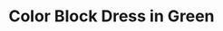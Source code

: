 ---
title: Color Block Dress in Green
price: RUB 5,270

description: The top is made of soft and natural nude cotton fabric, which feels really nice on your skin, and the bottom is made of crease-resistant polyester. Loose silhouette gives comfort and freedom of movement. The collar has a button closure on the back. And, here is your part of design – a transparent chest pocket, which you fill with whatever you want.

composition: 40% cotton, 55% polyester, 5% elastane
sizes: Available in two sizes (S, M)
---